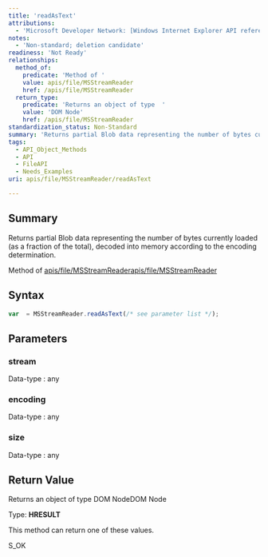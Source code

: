 ```yaml
---
title: 'readAsText'
attributions:
  - 'Microsoft Developer Network: [Windows Internet Explorer API reference Article](http://msdn.microsoft.com/en-us/library/ie/hh828809%28v=vs.85%29.aspx)'
notes:
  - 'Non-standard; deletion candidate'
readiness: 'Not Ready'
relationships:
  method_of:
    predicate: 'Method of '
    value: apis/file/MSStreamReader
    href: /apis/file/MSStreamReader
  return_type:
    predicate: 'Returns an object of type  '
    value: 'DOM Node'
    href: /apis/file/MSStreamReader
standardization_status: Non-Standard
summary: 'Returns partial Blob data representing the number of bytes currently loaded (as a fraction of the total), decoded into memory according to the encoding determination.'
tags:
  - API_Object_Methods
  - API
  - FileAPI
  - Needs_Examples
uri: apis/file/MSStreamReader/readAsText

---
```

## Summary

Returns partial Blob data representing the number of bytes currently loaded (as a fraction of the total), decoded into memory according to the encoding determination.

Method of [apis/file/MSStreamReader](/apis/file/MSStreamReader)[apis/file/MSStreamReader](/apis/file/MSStreamReader)

## Syntax

``` js
var  = MSStreamReader.readAsText(/* see parameter list */);
```

## Parameters

### stream

 Data-type
:   any

### encoding

 Data-type
:   any

### size

 Data-type
:   any

## Return Value

Returns an object of type DOM NodeDOM Node

Type: **HRESULT**

This method can return one of these values.

S\_OK
